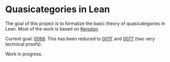# Quasicategories in Lean

The goal of this project is to formalize the basic theory of quasicategories in Lean. Most of the work is based on [Kerodon](https://kerodon.net/).

Current goal: [0066](https://kerodon.net/tag/0066). This has been reduced to [007F](https://kerodon.net/tag/007F) and [0077](https://kerodon.net/tag/0077) (two very technical proofs).

Work in progress.
